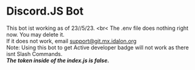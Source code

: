 # Discord.JS Bot
This bot ist working as of 23//5/23. <br<
The .env file does nothing right now. You may delete it. <br>
If it does not work, email support@git.mx.idalon.org <br>
Note: Using this bot to get Active developer badge will not work as there isnt Slash Commands. <br>
***The token inside of the index.js is false.*** <br>
